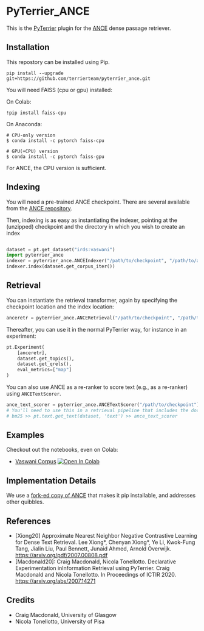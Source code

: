 # PyTerrier_ANCE

This is the [PyTerrier](https://github.com/terrier-org/pyterrier) plugin for the [ANCE](https://github.com/microsoft/ANCE/) dense passage retriever.

## Installation

This repostory can be installed using Pip.

    pip install --upgrade git+https://github.com/terrierteam/pyterrier_ance.git

You will need FAISS (cpu or gpu) installed:

On Colab:

    !pip install faiss-cpu 
    
On Anaconda:

    # CPU-only version
    $ conda install -c pytorch faiss-cpu

    # GPU(+CPU) version
    $ conda install -c pytorch faiss-gpu

For ANCE, the CPU version is sufficient.

## Indexing

You will need a pre-trained ANCE checkpoint. There are several available from the [ANCE repository](https://github.com/microsoft/ANCE/#results).

Then, indexing is as easy as instantiating the indexer, pointing at the (unzipped) checkpoint and the directory in which you wish to create an index

```python

dataset = pt.get_dataset("irds:vaswani")
import pyterrier_ance
indexer = pyterrier_ance.ANCEIndexer("/path/to/checkpoint", "/path/to/anceindex")
indexer.index(dataset.get_corpus_iter())

```

## Retrieval

You can instantiate the retrieval transformer, again by specifying the checkpoint location and the index location:

```python
anceretr = pyterrier_ance.ANCERetrieval("/path/to/checkpoint", "/path/to/anceindex")
```

Thereafter, you can use it in the normal PyTerrier way, for instance in an experiment:

```python
pt.Experiment(
    [anceretr], 
    dataset.get_topics(), 
    dataset.get_qrels(), 
    eval_metrics=["map"]
)
```

You can also use ANCE as a re-ranker to score text (e.g., as a re-ranker) using `ANCETextScorer`.

```python
ance_text_scorer = pyterrier_ance.ANCETextScorer("/path/to/checkpoint")
# You'll need to use this in a retrieval pipeline that includes the document text, e.g.:
# bm25 >> pt.text.get_text(dataset, 'text') >> ance_text_scorer
```

## Examples

Checkout out the notebooks, even on Colab:

 - [Vaswani Corpus](pyterrier_ance_vaswani.ipynb) [![Open In Colab](https://colab.research.google.com/assets/colab-badge.svg)](https://colab.research.google.com/github/terrierteam/pyterrier_ance/blob/master/pyterrier_ance_vaswani.ipynb)

## Implementation Details

We use a [fork-ed copy of ANCE](https://github.com/cmacdonald/ANCE/) that makes it pip installable, and addresses other quibbles.

## References

  - [Xiong20] Approximate Nearest Neighbor Negative Contrastive Learning for Dense Text Retrieval. Lee Xiong*, Chenyan Xiong*, Ye Li, Kwok-Fung Tang, Jialin Liu, Paul Bennett, Junaid Ahmed, Arnold Overwijk. https://arxiv.org/pdf/2007.00808.pdf
  - [Macdonald20]: Craig Macdonald, Nicola Tonellotto. Declarative Experimentation inInformation Retrieval using PyTerrier. Craig Macdonald and Nicola Tonellotto. In Proceedings of ICTIR 2020. https://arxiv.org/abs/2007.14271

## Credits

- Craig Macdonald, University of Glasgow
- Nicola Tonellotto, University of Pisa
